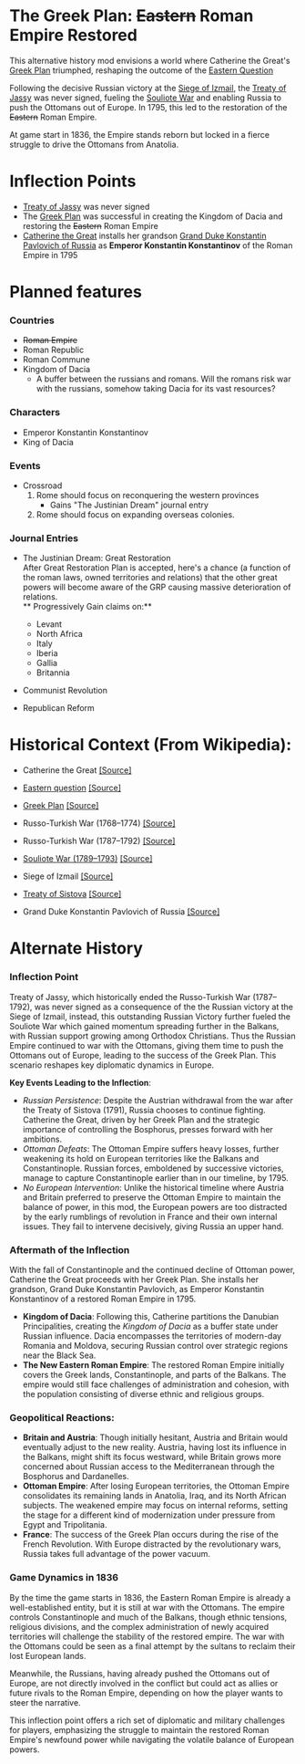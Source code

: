 # The Greek Plan: ~~Eastern~~ Roman Empire Restored

This alternative history mod envisions a world
where Catherine the Great's [Greek Plan](https://en.wikipedia.org/wiki/Greek_Plan) triumphed, reshaping the outcome of the [Eastern Question](https://en.wikipedia.org/wiki/Eastern_question)

Following the decisive Russian victory at the [Siege of Izmail](https://en.wikipedia.org/wiki/Siege_of_Izmail), the [Treaty of Jassy](https://en.wikipedia.org/wiki/Treaty_of_Jassy) was never signed, fueling the [Souliote War](https://en.wikipedia.org/wiki/Souliote_War_(1789%E2%80%931793)) and enabling Russia to push the Ottomans out of Europe. In 1795, this led to the restoration of the ~~Eastern~~ Roman Empire.

At game start in 1836, the Empire stands reborn but locked in a fierce struggle to drive the Ottomans from Anatolia.  



# Inflection Points
- [Treaty of Jassy](https://en.wikipedia.org/wiki/Treaty_of_Jassy) was never signed
- The [Greek Plan](https://en.wikipedia.org/wiki/Greek_Plan) was successful in creating the Kingdom of Dacia and restoring the ~~Eastern~~ Roman Empire
- [Catherine the Great](https://en.wikipedia.org/wiki/Catherine_the_Great) installs her grandson [Grand Duke Konstantin Pavlovich of Russia](https://en.wikipedia.org/wiki/Grand_Duke_Konstantin_Pavlovich_of_Russia) as **Emperor Konstantin Konstantinov** of the Roman Empire in 1795

# Planned features
### Countries
- ~~Roman Empire~~
- Roman Republic
- Roman Commune
- Kingdom of Dacia
  - A buffer between the russians and romans. Will the romans risk war with the russians, somehow taking Dacia for its vast resources?  

### Characters
- Emperor Konstantin Konstantinov
- King of Dacia

### Events
- Crossroad
  1. Rome should focus on reconquering the western provinces  
     - Gains "The Justinian Dream" journal entry
  2. Rome should focus on expanding overseas colonies.


### Journal Entries
- The Justinian Dream: Great Restoration  
	After Great Restoration Plan is accepted,
	   here's a chance (a function of the roman laws, owned territories and relations)
	   that the other great powers will become aware of the GRP causing massive deterioration of relations.  
	** Progressively Gain claims on:**
     - Levant
     - North Africa
     - Italy
     - Iberia
     - Gallia
     - Britannia  
   
- Communist Revolution
- Republican Reform

# Historical Context (From Wikipedia):
- Catherine the Great
[[Source]](https://en.wikipedia.org/wiki/Catherine_the_Great)
- [Eastern question](docs/eastern_question.md)
[[Source]](https://en.wikipedia.org/wiki/Eastern_question)

- [Greek Plan](docs/greek_plan.md)
[[Source]](https://en.wikipedia.org/wiki/Greek_Plan)

- Russo-Turkish War (1768–1774)
[[Source]](https://en.wikipedia.org/wiki/Russo-Turkish_War_(1768%E2%80%931774))

- Russo-Turkish War (1787–1792)
[[Source]](https://en.wikipedia.org/wiki/Russo-Turkish_War_(1787%E2%80%931792))

- [Souliote War (1789–1793)](docs/souliote_war.)
[[Source]](https://en.wikipedia.org/wiki/Souliote_War_(1789%E2%80%931793))

- Siege of Izmail
[[Source]](https://en.wikipedia.org/wiki/Siege_of_Izmail)

- [Treaty of Sistova](docs/treaty_of_sistova.md)
[[Source]](https://en.wikipedia.org/wiki/Treaty_of_Sistova)

- Grand Duke Konstantin Pavlovich of Russia
[[Source]](https://en.wikipedia.org/wiki/Grand_Duke_Konstantin_Pavlovich_of_Russia)


# Alternate History
### Inflection Point
Treaty of Jassy, which historically ended the Russo-Turkish War (1787–1792), was never signed as a consequence of the the Russian victory at the Siege of Izmail, instead, this outstanding Russian Victory further fueled the Souliote War which gained momentum spreading further in the Balkans, with Russian support growing among Orthodox Christians. Thus the Russian Empire continued to war with the Ottomans, giving them time to push the Ottomans out of Europe, leading to the success of the Greek Plan. This scenario reshapes key diplomatic dynamics in Europe.

**Key Events Leading to the Inflection**:
- _Russian Persistence_: Despite the Austrian withdrawal from the war after the Treaty of Sistova (1791), Russia chooses to continue fighting. Catherine the Great, driven by her Greek Plan and the strategic importance of controlling the Bosphorus, presses forward with her ambitions.
- _Ottoman Defeats_: The Ottoman Empire suffers heavy losses, further weakening its hold on European territories like the Balkans and Constantinople. Russian forces, emboldened by successive victories, manage to capture Constantinople earlier than in our timeline,  by 1795.
- _No European Intervention_: Unlike the historical timeline where Austria and Britain preferred to preserve the Ottoman Empire to maintain the balance of power, in this mod, the European powers are too distracted by the early rumblings of revolution in France and their own internal issues. They fail to intervene decisively, giving Russia an upper hand.

### Aftermath of the Inflection

With the fall of Constantinople and the continued decline of Ottoman power, Catherine the Great proceeds with her Greek Plan. She installs her grandson, Grand Duke Konstantin Pavlovich, as Emperor Konstantin Konstantinov of a restored Roman Empire in 1795.

- **Kingdom of Dacia**: Following this, Catherine partitions the Danubian Principalities, creating the _Kingdom of Dacia_ as a buffer state under Russian influence. Dacia encompasses the territories of modern-day Romania and Moldova, securing Russian control over strategic regions near the Black Sea.
- **The New Eastern Roman Empire**: The restored Roman Empire initially covers the Greek lands, Constantinople, and parts of the Balkans. The empire would still face challenges of administration and cohesion, with the population consisting of diverse ethnic and religious groups.

### Geopolitical Reactions:

- **Britain and Austria**: Though initially hesitant, Austria and Britain would eventually adjust to the new reality. Austria, having lost its influence in the Balkans, might shift its focus westward, while Britain grows more concerned about Russian access to the Mediterranean through the Bosphorus and Dardanelles.
- **Ottoman Empire**: After losing European territories, the Ottoman Empire consolidates its remaining lands in Anatolia, Iraq, and its North African subjects. The weakened empire may focus on internal reforms, setting the stage for a different kind of modernization under pressure from Egypt and Tripolitania.
- **France**: The success of the Greek Plan occurs during the rise of the French Revolution. With Europe distracted by the revolutionary wars, Russia takes full advantage of the power vacuum.

### Game Dynamics in 1836

By the time the game starts in 1836, the Eastern Roman Empire is already a well-established entity, but it is still at war with the Ottomans. The empire controls Constantinople and much of the Balkans, though ethnic tensions, religious divisions, and the complex administration of newly acquired territories will challenge the stability of the restored empire. The war with the Ottomans could be seen as a final attempt by the sultans to reclaim their lost European lands.

Meanwhile, the Russians, having already pushed the Ottomans out of Europe, are not directly involved in the conflict but could act as allies or future rivals to the Roman Empire, depending on how the player wants to steer the narrative.

This inflection point offers a rich set of diplomatic and military challenges for players, emphasizing the struggle to maintain the restored Roman Empire's newfound power while navigating the volatile balance of European powers.
